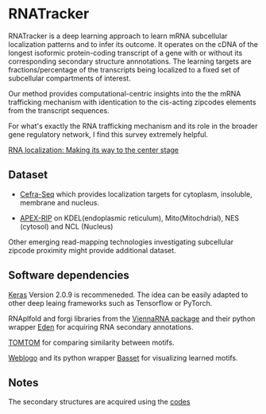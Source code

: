 # RNATracker

RNATracker is a deep learning approach to learn mRNA subcellular localization patterns and to infer its outcome.
It operates on the cDNA of the longest isoformic protein-coding transcript of a gene with or without its corresponding secondary structure annnotations.
The learning targets are fractions/percentage of the transcripts being localized to a fixed set of subcellular compartments of interest.

Our method provides computational-centric insights into the the mRNA trafficking mechanism with identication to the cis-acting zipcodes elements from the transcript sequences. 

For what's exactly the RNA trafficking mechanism and its role in the broader gene regulatory network,
I find this survey extremely helpful.

[RNA localization: Making its way to the center stage](https://www.ncbi.nlm.nih.gov/pubmed/28630007)

## Dataset

- [Cefra-Seq](https://www.ncbi.nlm.nih.gov/pubmed/28579403) which provides localization targets for cytoplasm, insoluble, membrane and nucleus.

- [APEX-RIP](https://www.ncbi.nlm.nih.gov/pubmed/29239719) on KDEL(endoplasmic reticulum), Mito(Mitochdrial), NES (cytosol) and NCL (Nucleus)

Other emerging read-mapping technologies investigating subcellular zipcode proximity might provide additional dataset. 

## Software dependencies

[Keras](https://github.com/keras-team/keras) Version 2.0.9 is recommeneded. The idea
 can be easily adapted to other deep leaing frameworks such as Tensorflow or PyTorch. 

RNAplfold and forgi libraries from the [ViennaRNA package](https://www.tbi.univie.ac.at/RNA/) and their python wrapper [Eden](https://github.com/fabriziocosta/EDeN) for acquiring RNA secondary annotations.

[TOMTOM](http://meme-suite.org) for comparing similarity between motifs.

[Weblogo](https://weblogo.berkeley.edu/logo.cgi) and its python wrapper [Basset](https://github.com/davek44/Basset) for visualizing learned motifs.


## Notes

The secondary structures are acquired using the [codes](https://github.com/HarveyYan/mRNA-secondary-structure-annotater) 